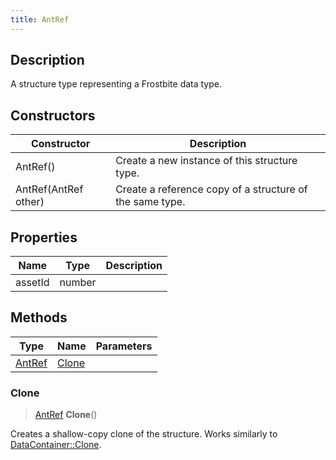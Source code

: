 ```yaml
---
title: AntRef
---
```

## Description

A structure type representing a Frostbite data type.

## Constructors

| Constructor          | Description                                              |
| -------------------- | -------------------------------------------------------- |
| AntRef()             | Create a new instance of this structure type.            |
| AntRef(AntRef other) | Create a reference copy of a structure of the same type. |

## Properties

| Name    | Type   | Description |
| ------- | ------ | ----------- |
| assetId | number |             |

## Methods

| Type             | Name            | Parameters |
| ---------------- | --------------- | ---------- |
| [AntRef](/vext/ref/fb/antref/) | [Clone](#clone) |            |

### Clone

> [AntRef](/vext/ref/fb/antref/) **Clone**()

Creates a shallow-copy clone of the structure. Works similarly to [DataContainer::Clone](/vext/ref/shared/class/datacontainer#clone).
